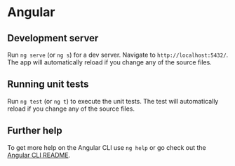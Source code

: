 # Angular

## Development server

Run `ng serve` (or `ng s`) for a dev server. Navigate to
`http://localhost:5432/`. The app will automatically reload if you change any of
the source files.

## Running unit tests

Run `ng test` (or `ng t`) to execute the unit tests. The test will automatically
reload if you change any of the source files.

## Further help

To get more help on the Angular CLI use `ng help` or go check out the
[Angular CLI README](https://github.com/angular/angular-cli/blob/main/README.md).
